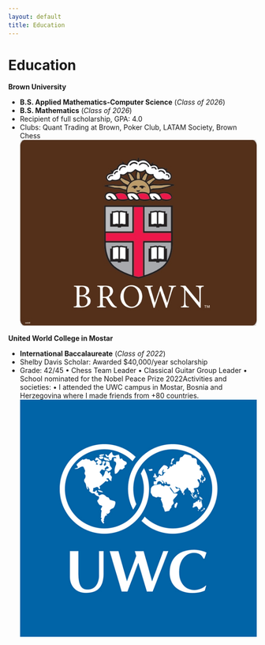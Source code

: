 ```yaml
---
layout: default
title: Education
---
```


# Education
**Brown University**
- **B.S. Applied Mathematics-Computer Science** (_Class of 2026_)
- **B.S. Mathematics** (_Class of 2026_)
- Recipient of full scholarship, GPA: 4.0
- Clubs: Quant Trading at Brown, Poker Club, LATAM Society, Brown Chess
![Brown University Logo](/assets/images/Brown_Logo.jpeg)

**United World College in Mostar**
- **International Baccalaureate** (_Class of 2022_)
- Shelby Davis Scholar: Awarded $40,000/year scholarship
- Grade: 42/45
• Chess Team Leader
• Classical Guitar Group Leader
• School nominated for the Nobel Peace Prize 2022Activities and societies: 
• I attended the UWC campus in Mostar, Bosnia and Herzegovina where I made friends from +80 countries.
![UWC Logo](/assets/images/UWC_logo.png)
